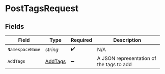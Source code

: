 # PostTagsRequest


## Fields

| Field                                     | Type                                      | Required                                  | Description                               |
| ----------------------------------------- | ----------------------------------------- | ----------------------------------------- | ----------------------------------------- |
| `NamespaceName`                           | *string*                                  | :heavy_check_mark:                        | N/A                                       |
| `AddTags`                                 | [AddTags](../../Models/Shared/AddTags.md) | :heavy_minus_sign:                        | A JSON representation of the tags to add  |